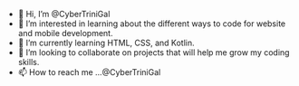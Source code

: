 - 👋 Hi, I’m @CyberTriniGal
- 👀 I’m interested in learning about the different ways to code for website and mobile development.
- 🌱 I’m currently learning HTML, CSS, and Kotlin.
- 💞️ I’m looking to collaborate on projects that will help me grow my coding skills.
- 📫 How to reach me ...@CyberTriniGal

<!---
CyberTriniGal/CyberTriniGal is a ✨ special ✨ repository because its `README.md` (this file) appears on your GitHub profile.
You can click the Preview link to take a look at your changes.
--->
